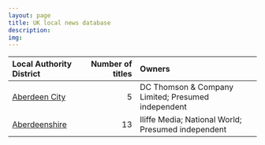 ```yaml
---
layout: page
title: UK local news database
description: 
img: 
---
```


|Local Authority District | Number of titles|Owners                                             |
|:------------------------|----------------:|:--------------------------------------------------|
|[Aberdeen City](./aberdeen_city/index.md)|                5|DC Thomson & Company Limited; Presumed independent |
|[Aberdeenshire](./aberdeenshire/index.md)|               13|Iliffe Media; National World; Presumed independent |